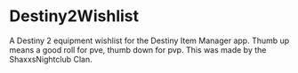 # Destiny2Wishlist
A Destiny 2 equipment wishlist for the Destiny Item Manager app. Thumb up means a good roll for pve, thumb down for pvp.
This was made by the ShaxxsNightclub Clan.
